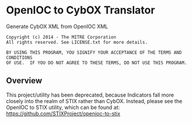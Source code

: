 OpenIOC to CybOX Translator
===========================

Generate CybOX XML from OpenIOC XML

    Copyright (c) 2014 - The MITRE Corporation
    All rights reserved. See LICENSE.txt for more details.

    BY USING THIS PROGRAM, YOU SIGNIFY YOUR ACCEPTANCE OF THE TERMS AND CONDITIONS
    OF USE.  IF YOU DO NOT AGREE TO THESE TERMS, DO NOT USE THIS PROGRAM.

Overview
--------

This project/utility has been deprecated, because Indicators fall more closely 
into the realm of STIX rather than CybOX. Instead, please see the OpenIOC to STIX utility, 
which can be found at: https://github.com/STIXProject/openioc-to-stix
